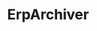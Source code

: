 ---
layout: page
title: ErpArchiver
permalink: /modding/ego-engine/erp-archiver/
redirect_to:
    - http://www.ryder25.com/modding/ego-engine/#EgoERPArchiver
---